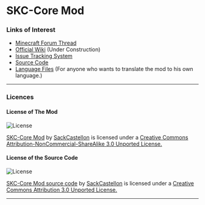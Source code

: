 SKC-Core Mod
=========================

### Links of Interest ###

- [Minecraft Forum Thread](http://www.minecraftforum.net/topic/1876523-)
- [Official Wiki](https://github.com/SackCastellon/SKC-Core/wiki) (Under Construction)
- [Issue Tracking System](https://github.com/SackCastellon/SKC-Core/issues)
- [Source Code](https://github.com/SackCastellon/SKC-Core)
- [Language Files](https://github.com/SackCastellon/SKC-Core/tree/master/assets/core/lang) (For anyone who wants to translate the mod to his own language.)

* * *

### Licences ###

#### License of The Mod ####

![License](http://i.creativecommons.org/l/by-nc-sa/3.0/80x15.png)

[SKC-Core Mod](http://www.minecraftforum.net/topic/1876523-) by [SackCastellon](http://www.minecraftforum.net/user/1775848-sackcastellon/) is licensed under a [Creative Commons Attribution-NonCommercial-ShareAlike 3.0 Unported License.](http://creativecommons.org/licenses/by-nc-sa/3.0/)

#### License of the Source Code ####

![License](http://i.creativecommons.org/l/by/3.0/80x15.png)

[SKC-Core Mod source code](https://github.com/SackCastellon/SKC-Core) by [SackCastellon](http://www.minecraftforum.net/user/1775848-sackcastellon/) is licensed under a [Creative Commons Attribution 3.0 Unported License.](http://creativecommons.org/licenses/by/3.0/)

* * *
